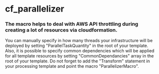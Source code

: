 # cf_parallelizer

### The macro helps to deal with AWS API throttling during creating a lot of resources via cloudformation.

You can manually specify in how many threads your infrastructure will be deployed by setting "ParallelTaskQuantity" in the root of your template.
Also, it is possible to specify common dependencies which will be applied for all template resources by setting "CommonDependancies" array in the root of your template.
Do not forget to add the "Transform" statement in your processing template and point the macro "ParallelizerMacro".